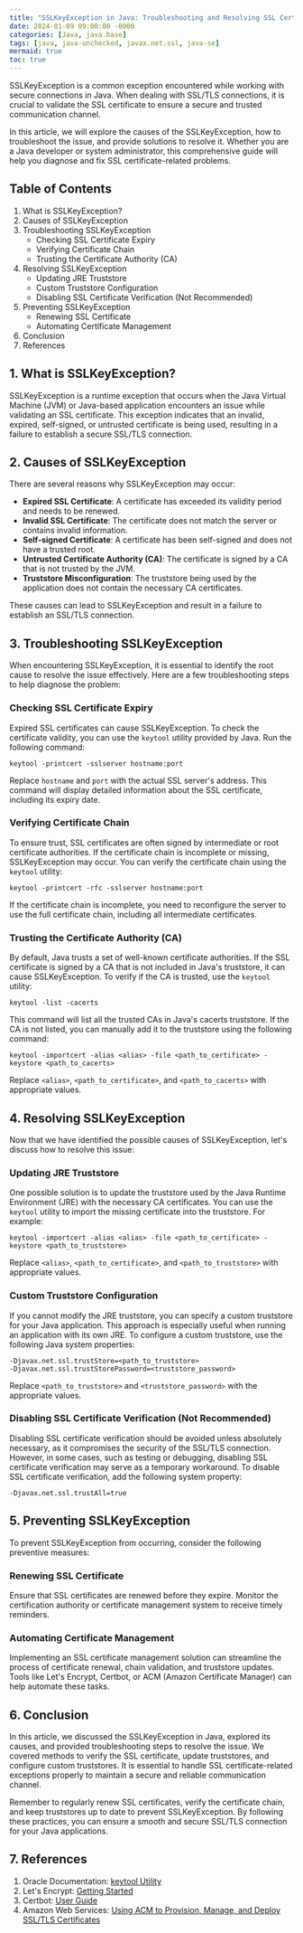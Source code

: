 ```yaml
---
title: "SSLKeyException in Java: Troubleshooting and Resolving SSL Certificate Issues"
date: 2024-01-09 09:00:00 -0000
categories: [Java, java.base]
tags: [java, java-unchecked, javax.net.ssl, java-se]
mermaid: true
toc: true
---
```



SSLKeyException is a common exception encountered while working with secure connections in Java. When dealing with SSL/TLS connections, it is crucial to validate the SSL certificate to ensure a secure and trusted communication channel.

In this article, we will explore the causes of the SSLKeyException, how to troubleshoot the issue, and provide solutions to resolve it. Whether you are a Java developer or system administrator, this comprehensive guide will help you diagnose and fix SSL certificate-related problems.

## Table of Contents
1. What is SSLKeyException?
2. Causes of SSLKeyException
3. Troubleshooting SSLKeyException
   - Checking SSL Certificate Expiry
   - Verifying Certificate Chain
   - Trusting the Certificate Authority (CA)
4. Resolving SSLKeyException
   - Updating JRE Truststore
   - Custom Truststore Configuration
   - Disabling SSL Certificate Verification (Not Recommended)
5. Preventing SSLKeyException
   - Renewing SSL Certificate
   - Automating Certificate Management
6. Conclusion
7. References

## 1. What is SSLKeyException?

SSLKeyException is a runtime exception that occurs when the Java Virtual Machine (JVM) or Java-based application encounters an issue while validating an SSL certificate. This exception indicates that an invalid, expired, self-signed, or untrusted certificate is being used, resulting in a failure to establish a secure SSL/TLS connection.

## 2. Causes of SSLKeyException

There are several reasons why SSLKeyException may occur:

- **Expired SSL Certificate**: A certificate has exceeded its validity period and needs to be renewed.
- **Invalid SSL Certificate**: The certificate does not match the server or contains invalid information.
- **Self-signed Certificate**: A certificate has been self-signed and does not have a trusted root.
- **Untrusted Certificate Authority (CA)**: The certificate is signed by a CA that is not trusted by the JVM.
- **Truststore Misconfiguration**: The truststore being used by the application does not contain the necessary CA certificates.

These causes can lead to SSLKeyException and result in a failure to establish an SSL/TLS connection.

## 3. Troubleshooting SSLKeyException

When encountering SSLKeyException, it is essential to identify the root cause to resolve the issue effectively. Here are a few troubleshooting steps to help diagnose the problem:

### Checking SSL Certificate Expiry

Expired SSL certificates can cause SSLKeyException. To check the certificate validity, you can use the `keytool` utility provided by Java. Run the following command:

```shell
keytool -printcert -sslserver hostname:port
```

Replace `hostname` and `port` with the actual SSL server's address. This command will display detailed information about the SSL certificate, including its expiry date.

### Verifying Certificate Chain

To ensure trust, SSL certificates are often signed by intermediate or root certificate authorities. If the certificate chain is incomplete or missing, SSLKeyException may occur. You can verify the certificate chain using the `keytool` utility:

```shell
keytool -printcert -rfc -sslserver hostname:port
```

If the certificate chain is incomplete, you need to reconfigure the server to use the full certificate chain, including all intermediate certificates.

### Trusting the Certificate Authority (CA)

By default, Java trusts a set of well-known certificate authorities. If the SSL certificate is signed by a CA that is not included in Java's truststore, it can cause SSLKeyException. To verify if the CA is trusted, use the `keytool` utility:

```shell
keytool -list -cacerts
```

This command will list all the trusted CAs in Java's cacerts truststore. If the CA is not listed, you can manually add it to the truststore using the following command:

```shell
keytool -importcert -alias <alias> -file <path_to_certificate> -keystore <path_to_cacerts>
```

Replace `<alias>`, `<path_to_certificate>`, and `<path_to_cacerts>` with appropriate values.

## 4. Resolving SSLKeyException

Now that we have identified the possible causes of SSLKeyException, let's discuss how to resolve this issue:

### Updating JRE Truststore

One possible solution is to update the truststore used by the Java Runtime Environment (JRE) with the necessary CA certificates. You can use the `keytool` utility to import the missing certificate into the truststore. For example:

```shell
keytool -importcert -alias <alias> -file <path_to_certificate> -keystore <path_to_truststore>
```

Replace `<alias>`, `<path_to_certificate>`, and `<path_to_truststore>` with appropriate values.

### Custom Truststore Configuration

If you cannot modify the JRE truststore, you can specify a custom truststore for your Java application. This approach is especially useful when running an application with its own JRE. To configure a custom truststore, use the following Java system properties:

```shell
-Djavax.net.ssl.trustStore=<path_to_truststore>
-Djavax.net.ssl.trustStorePassword=<truststore_password>
```

Replace `<path_to_truststore>` and `<truststore_password>` with the appropriate values.

### Disabling SSL Certificate Verification (Not Recommended)

Disabling SSL certificate verification should be avoided unless absolutely necessary, as it compromises the security of the SSL/TLS connection. However, in some cases, such as testing or debugging, disabling SSL certificate verification may serve as a temporary workaround. To disable SSL certificate verification, add the following system property:

```shell
-Djavax.net.ssl.trustAll=true
```

## 5. Preventing SSLKeyException

To prevent SSLKeyException from occurring, consider the following preventive measures:

### Renewing SSL Certificate

Ensure that SSL certificates are renewed before they expire. Monitor the certification authority or certificate management system to receive timely reminders.

### Automating Certificate Management

Implementing an SSL certificate management solution can streamline the process of certificate renewal, chain validation, and truststore updates. Tools like Let's Encrypt, Certbot, or ACM (Amazon Certificate Manager) can help automate these tasks.

## 6. Conclusion

In this article, we discussed the SSLKeyException in Java, explored its causes, and provided troubleshooting steps to resolve the issue. We covered methods to verify the SSL certificate, update truststores, and configure custom truststores. It is essential to handle SSL certificate-related exceptions properly to maintain a secure and reliable communication channel.

Remember to regularly renew SSL certificates, verify the certificate chain, and keep truststores up to date to prevent SSLKeyException. By following these practices, you can ensure a smooth and secure SSL/TLS connection for your Java applications.

## 7. References

1. Oracle Documentation: [keytool Utility](https://docs.oracle.com/en/java/javase/11/tools/keytool.html)
2. Let's Encrypt: [Getting Started](https://letsencrypt.org/getting-started/)
3. Certbot: [User Guide](https://certbot.eff.org/docs/)
4. Amazon Web Services: [Using ACM to Provision, Manage, and Deploy SSL/TLS Certificates](https://docs.aws.amazon.com/acm/latest/userguide/acm-overview.html)
